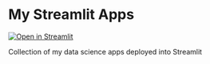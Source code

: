# My Streamlit Apps

[![Open in Streamlit](https://static.streamlit.io/badges/streamlit_badge_black_white.svg)](https://share.streamlit.io/trizkynoviandy/my-streamlit-apps/main/Main_Page.py)

Collection of my data science apps deployed into Streamlit
